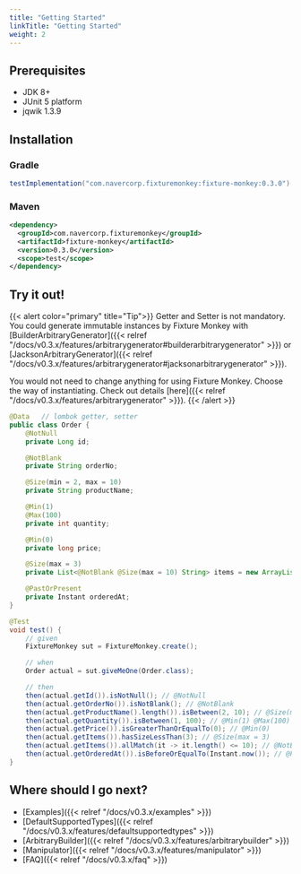 ```yaml
---
title: "Getting Started"
linkTitle: "Getting Started"
weight: 2
---
```


## Prerequisites
* JDK 8+
* JUnit 5 platform
* jqwik 1.3.9

## Installation
### Gradle 
```groovy
testImplementation("com.navercorp.fixturemonkey:fixture-monkey:0.3.0")
```


### Maven
```xml
<dependency>
  <groupId>com.navercorp.fixturemonkey</groupId>
  <artifactId>fixture-monkey</artifactId>
  <version>0.3.0</version>
  <scope>test</scope>
</dependency>
```

## Try it out!

{{< alert color="primary" title="Tip">}}
Getter and Setter is not mandatory.
You could generate immutable instances by Fixture Monkey with [BuilderArbitraryGenerator]({{< relref "/docs/v0.3.x/features/arbitrarygenerator#builderarbitrarygenerator" >}}) or [JacksonArbitraryGenerator]({{< relref "/docs/v0.3.x/features/arbitrarygenerator#jacksonarbitrarygenerator" >}}).

You would not need to change anything for using Fixture Monkey.
Choose the way of instantiating.
Check out details [here]({{< relref "/docs/v0.3.x/features/arbitrarygenerator" >}}).
{{< /alert >}}
```java
@Data   // lombok getter, setter
public class Order {
    @NotNull
    private Long id;

    @NotBlank
    private String orderNo;

    @Size(min = 2, max = 10)
    private String productName;

    @Min(1)
    @Max(100)
    private int quantity;

    @Min(0)
    private long price;

    @Size(max = 3)
    private List<@NotBlank @Size(max = 10) String> items = new ArrayList<>();

    @PastOrPresent
    private Instant orderedAt;
}

@Test
void test() {
    // given
    FixtureMonkey sut = FixtureMonkey.create();

    // when
    Order actual = sut.giveMeOne(Order.class);

    // then
    then(actual.getId()).isNotNull(); // @NotNull
	then(actual.getOrderNo()).isNotBlank(); // @NotBlank
	then(actual.getProductName().length()).isBetween(2, 10); // @Size(min = 2, max = 10)
	then(actual.getQuantity()).isBetween(1, 100); // @Min(1) @Max(100)
	then(actual.getPrice()).isGreaterThanOrEqualTo(0); // @Min(0)
	then(actual.getItems()).hasSizeLessThan(3); // @Size(max = 3)
	then(actual.getItems()).allMatch(it -> it.length() <= 10); // @NotBlank @Size(max = 10)
    then(actual.getOrderedAt()).isBeforeOrEqualTo(Instant.now()); // @PastOrPresent
}
```

## Where should I go next?
* [Examples]({{< relref "/docs/v0.3.x/examples" >}})
* [DefaultSupportedTypes]({{< relref "/docs/v0.3.x/features/defaultsupportedtypes" >}})
* [ArbitraryBuilder]({{< relref "/docs/v0.3.x/features/arbitrarybuilder" >}})
* [Manipulator]({{< relref "/docs/v0.3.x/features/manipulator" >}})
* [FAQ]({{< relref "/docs/v0.3.x/faq" >}})
